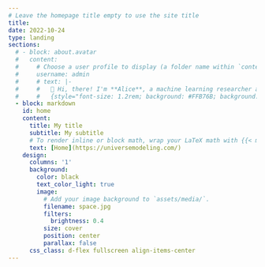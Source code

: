 ```yaml
---
# Leave the homepage title empty to use the site title
title:
date: 2022-10-24
type: landing
sections:
  # - block: about.avatar
  #   content:
  #     # Choose a user profile to display (a folder name within `content/authors/`)
  #     username: admin
  #     # text: |-
  #     #   👋 Hi, there! I'm **Alice**, a machine learning researcher at Netflix.
  #     #   {style="font-size: 1.2rem; background: #FFB76B; background: linear-gradient(to right, #FFB76B 0%, #FFA73D 30%, #FF7C00 60%, #FF7F04 100%); -webkit-background-clip: text; -webkit-text-fill-color: transparent;"
  - block: markdown
    id: home
    content:
      title: My title
      subtitle: My subtitle
      # To render inline or block math, wrap your LaTeX math with {{< math >}}$...${{< /math >}} or {{< math >}}$$...$${{< /math >}}
      text: [Home](https://universemodeling.com/)
    design:
      columns: '1'
      background:
        color: black
        text_color_light: true
        image:
          # Add your image background to `assets/media/`.
          filename: space.jpg
          filters:
            brightness: 0.4
          size: cover
          position: center
          parallax: false
      css_class: d-flex fullscreen align-items-center
---
```

